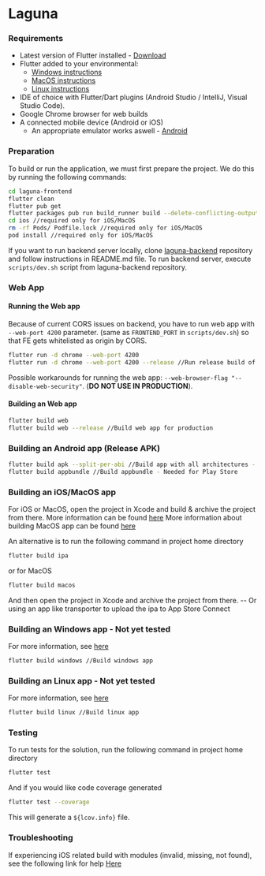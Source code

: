 # Laguna


### Requirements

- Latest version of Flutter installed - [Download][download]
- Flutter added to your environmental:
    - [Windows instructions][windows-environment]
    - [MacOS instructions][macos-environment]
    - [Linux instructions][linux-environment]
- IDE of choice with Flutter/Dart plugins (Android Studio / IntelliJ, Visual Studio Code).
- Google Chrome browser for web builds
- A connected mobile device (Android or iOS)
    - An appropriate emulator works aswell - [Android][android-emulator-guide]


### Preparation

To build or run the application, we must first prepare the project. We do this by running the following commands:

  ```sh
  cd laguna-frontend
  flutter clean
  flutter pub get
  flutter packages pub run build_runner build --delete-conflicting-outputs
  cd ios //required only for iOS/MacOS
  rm -rf Pods/ Podfile.lock //required only for iOS/MacOS
  pod install //required only for iOS/MacOS
  ```

If you want to run backend server locally, clone [laguna-backend][laguna-backend] repository and follow instructions in README.md file.
To run backend server, execute `scripts/dev.sh` script from laguna-backend repository.

### Web App

#### Running the Web app
Because of current CORS issues on backend, you have to run web app with `--web-port 4200` parameter. (same as
`FRONTEND_PORT` in `scripts/dev.sh`) so that FE gets whitelisted as origin by CORS.

```sh
flutter run -d chrome --web-port 4200
flutter run -d chrome --web-port 4200 --release //Run release build of web app
```
Possible workarounds for running the web app: `--web-browser-flag "--disable-web-security"`. (**DO NOT USE IN
PRODUCTION**).
#### Building an Web app
```sh
flutter build web
flutter build web --release //Build web app for production
```


### Building an Android app (Release APK)

```sh
flutter build apk --split-per-abi //Build app with all architectures - Mostly used for test builds
flutter build appbundle //Build appbundle - Needed for Play Store
```

### Building an iOS/MacOS app

For iOS or MacOS, open the project in Xcode and build & archive the project from there.
More information can be found [here][ios-build-guide]
More information about building MacOS app can be found [here][macos-build-guide]

An alternative is to run the following command in project home directory
```sh
flutter build ipa
```
or for MacOS
```sh
flutter build macos
```
And then open the project in Xcode and archive the project from there.
-- Or using an app like transporter to upload the ipa to App Store Connect

### Building an Windows app - Not yet tested
For more information, see [here][windows-build-guide]
```sh
flutter build windows //Build windows app 
```

### Building an Linux app - Not yet tested
For more information, see [here][linux-build-guide]
```sh
flutter build linux //Build linux app 
```

### Testing

To run tests for the solution, run the following command in project home directory
```sh
flutter test
```

And if you would like code coverage generated
```sh
flutter test --coverage
```
This will generate a `${lcov.info}` file.


### Troubleshooting

If experiencing iOS related build with modules (invalid, missing, not found), see the following link for help [Here][ios-pods-cleaning]


[//]: # (Links and references)

[download]: <https://docs.flutter.dev/get-started/install>
[windows-environment]: <https://flutter.dev/docs/get-started/install/windows#update-your-path>
[macos-environment]: <https://docs.flutter.dev/get-started/install/macos#update-your-path>
[linux-environment]: <https://docs.flutter.dev/get-started/install/linux#update-your-path>
[android-emulator-guide]: <https://flutter.dev/docs/get-started/install/windows#set-up-the-android-emulator>
[android-build-guide]: <https://flutter.dev/docs/deployment/android>
[ios-build-guide]: <https://flutter.dev/docs/deployment/ios>
[macos-build-guide]: <https://docs.flutter.dev/deployment/macos>
[linux-build-guide]: <https://docs.flutter.dev/deployment/linux>
[windows-build-guide]: <https://flutter.dev/docs/deployment/windows>
[web-build-guide]: <https://docs.flutter.dev/deployment/web>
[ios-pods-cleaning]: <https://github.com/flutter/flutter/issues/41383#issuecomment-549432413>
[laguna-backend]: <https://github.com/SloveniaEngineering/laguna-backend>
